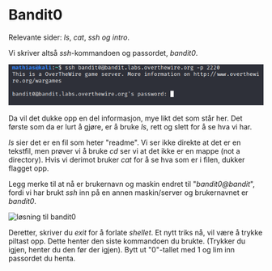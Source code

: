 # Bandit0

<!--TODO: Gjelder alle writeupsene. Legge referansene til de andre temasidene, slik at man kan klikke på kommandoene som står skrevet på "Relevante sider".-->

Relevante sider: _ls_, _cat_, _ssh og intro_.

Vi skriver altså _ssh_-kommandoen og passordet, _bandit0_.

![ssh til bandit0](../../../bilder/ssh_til_bandit0.PNG)

Da vil det dukke opp en del informasjon, mye likt det som står her. 
Det første som da er lurt å gjøre, er å bruke _ls_, rett og slett for å se hva vi har. 

_ls_ sier det er en fil som heter "readme". Vi ser ikke direkte at det er en tekstfil, men prøver vi å bruke _cd_ ser vi at det ikke er en mappe (not a directory). Hvis vi derimot bruker _cat_ for å se hva som er i filen, dukker flagget opp. 

Legg merke til at nå er brukernavn og maskin endret til "_bandit0@bandit_", fordi vi har brukt _ssh_ inn på en annen maskin/server og brukernavnet er _bandit0_. 

![løsning til bandit0](bilder/løsning_bandit0.PNG)

Deretter, skriver du _exit_ for å forlate _shellet_. Et nytt triks nå, vil være å trykke piltast opp. Dette henter den siste kommandoen du brukte. (Trykker du igjen, henter du den før der igjen). Bytt ut "0"-tallet med 1 og lim inn passordet du henta. 